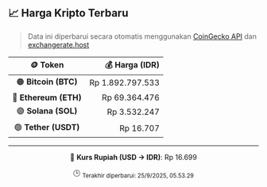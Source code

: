 

<!-- HARGA_KRIPTO -->
## 📈 Harga Kripto Terbaru

> Data ini diperbarui secara otomatis menggunakan [CoinGecko API](https://www.coingecko.com/) dan [exchangerate.host](https://exchangerate.host/)

<div align="center">

| 🪙 Token | 💰 Harga (IDR) |
|:------:|---------------:|
| 🟠 **Bitcoin (BTC)**   | Rp 1.892.797.533 |
| 🔵 **Ethereum (ETH)**  | Rp 69.364.476 |
| 🟣 **Solana (SOL)**    | Rp 3.532.247 |
| 🟢 **Tether (USDT)**   | Rp 16.707 |

---

💱 **Kurs Rupiah (USD → IDR)**: Rp 16.699

🕒 <sub>Terakhir diperbarui: 25/9/2025, 05.53.29</sub>

</div>
<!-- /HARGA_KRIPTO -->